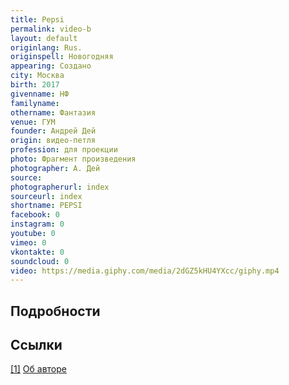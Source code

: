```yaml
---
title: Pepsi
permalink: video-b
layout: default
originlang: Rus.
originspell: Новогодняя
appearing: Создано
city: Москва
birth: 2017
givenname: НФ
familyname:
othername: Фантазия
venue: ГУМ
founder: Андрей Дей
origin: видео-петля
profession: для проекции
photo: Фрагмент произведения
photographer: А. Дей
source:
photographerurl: index
sourceurl: index
shortname: PEPSI
facebook: 0
instagram: 0
youtube: 0
vimeo: 0
vkontakte: 0
soundcloud: 0
video: https://media.giphy.com/media/2dGZ5kHU4YXcc/giphy.mp4
---
```


## Подробности

## Ссылки

[[1]](#a1) <span id="f1"></span> [Об авторе](index)
